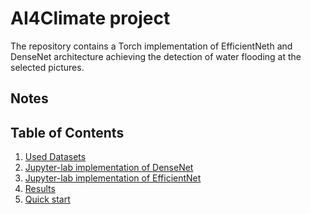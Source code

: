# AI4Climate project

The repository contains a Torch implementation of EfficientNeth and DenseNet architecture achieving the detection of water flooding at the selected pictures.

## Notes

## Table of Contents

1. [Used Datasets](doc/datasets.md)</br>
2. [Jupyter-lab implementation of DenseNet](doc/data.md)</br>
3. [Jupyter-lab implementation of EfficientNet](doc/data.md)</br>
4. [Results](doc/data.md)</br>
5. [Quick start](doc/gui.md)</br>
